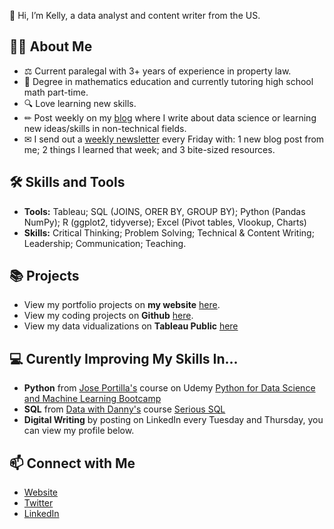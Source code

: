👋 Hi, I’m Kelly, a data analyst and content writer from the US.

## 🙋‍♀️ About Me
- ⚖ Current paralegal with 3+ years of experience in property law.
- 📐 Degree in mathematics education and currently tutoring high school math part-time. 
- 🔍 Love learning new skills.
- ✏ Post weekly on my [blog](https://www.kellyjadams.com/blog) where I write about data science or learning new ideas/skills in non-technical fields. 
- ✉ I send out a [weekly newsletter](https://newsletter.kellyjadams.com/) every Friday with: 1 new blog post from me; 2 things I learned that week; and 3 bite-sized resources. 

## 🛠 Skills and Tools
- **Tools:** Tableau; SQL (JOINS, ORER BY, GROUP BY); Python (Pandas NumPy);  R (ggplot2, tidyverse); Excel (Pivot tables, Vlookup, Charts)
- **Skills:** Critical Thinking; Problem Solving; Technical & Content Writing; Leadership; Communication; Teaching.

## 📚 Projects
- View my portfolio projects on **my website** [here](https://www.kellyjadams.com/portfolio). 
- View my coding projects on **Github** [here](https://github.com/kellyjadams/portfolioProjects).
- View my data vidualizations on **Tableau Public** [here](https://public.tableau.com/app/profile/kellyjadams)

## 💻 Curently Improving My Skills In...
- **Python** from [Jose Portilla's](https://www.udemy.com/user/joseportilla/) course on Udemy [Python for Data Science and Machine Learning Bootcamp](https://www.udemy.com/course/python-for-data-science-and-machine-learning-bootcamp/)
- **SQL** from [Data with Danny's](https://www.datawithdanny.com/) course [Serious SQL](https://www.datawithdanny.com/courses/serious-sql)
- **Digital Writing** by posting on LinkedIn every Tuesday and Thursday, you can view my profile below. 

## 📫 Connect with Me
- [Website](https://www.kellyjadams.com/)
- [Twitter](https://twitter.com/KellyjAdamz)
- [LinkedIn](https://www.linkedin.com/in/kellyjianadams/)

